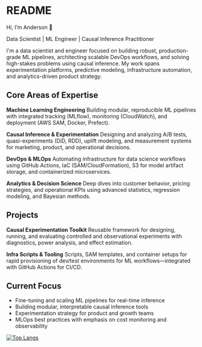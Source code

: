 # README

Hi, I’m Anderson 👋

Data Scientist | ML Engineer | Causal Inference Practitioner

I'm a data scientist and engineer focused on building robust, production-grade ML pipelines, architecting scalable DevOps workflows, and solving high-stakes problems using causal inference. My work spans experimentation platforms, predictive modeling, infrastructure automation, and analytics-driven product strategy.

 ## Core Areas of Expertise


**Machine Learning Engineering** Building modular, reproducible ML pipelines with integrated tracking (MLflow), monitoring (CloudWatch), and deployment (AWS SAM, Docker, Prefect).

**Causal Inference & Experimentation**
Designing and analyzing A/B tests, quasi-experiments (DiD, RDD), uplift modeling, and measurement systems for marketing, product, and operational decisions.

**DevOps & MLOps**
Automating infrastructure for data science workflows using GitHub Actions, IaC (SAM/CloudFormation), S3 for model artifact storage, and containerized microservices.

**Analytics & Decision Science**
Deep dives into customer behavior, pricing strategies, and operational KPIs using advanced statistics, regression modeling, and Bayesian methods.

## Projects

**Causal Experimentation Toolkit**
Reusable framework for designing, running, and evaluating controlled and observational experiments with diagnostics, power analysis, and effect estimation.

**Infra Scripts & Tooling**
Scripts, SAM templates, and container setups for rapid provisioning of dev/test environments for ML workflows—integrated with GitHub Actions for CI/CD.

## Current Focus

- Fine-tuning and scaling ML pipelines for real-time inference
- Building modular, interpretable causal inference tools
- Experimentation strategy for product and growth teams
- MLOps best practices with emphasis on cost monitoring and observability

[![Top Langs](https://github-readme-stats.vercel.app/api/top-langs/?username=dachosen1&hide=jupyter%20notebook&layout=compact)](https://github.com/dachosen1)
